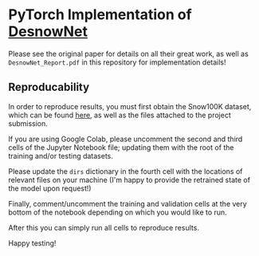# PyTorch Implementation of [DesnowNet](https://sites.google.com/view/yunfuliu/desnownet)

Please see the original paper for details on all their great work, as well as `DesnowNet_Report.pdf` in this repository for implementation details!   

## Reproducability

In order to reproduce results, you must first obtain the Snow100K dataset, which can be found [here](https://sites.google.com/view/yunfuliu/desnownet), as well as the files attached to the project submission.

If you are using Google Colab, please uncomment the second and third cells of the Jupyter Notebook file; updating them with the root of the training and/or testing datasets.

Please update the `dirs` dictionary in the fourth cell with the locations of relevant files on your machine (I'm happy to provide the retrained state of the model upon request!)

Finally, comment/uncomment the training and validation cells at the very bottom of the notebook depending on which you would like to run.

After this you can simply run all cells to reproduce results.

Happy testing!

